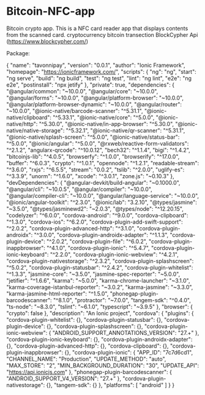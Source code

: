 # Bitcoin-NFC-app
Bitcoin crypto app. 
This is a NFC card reader app that displays contents from the scanned card. 
cryptocurrency bitcoin transection
BlockCypher Api  (https://www.blockcypher.com/) 

Package:

{
  "name": "tavonnipay",
  "version": "0.0.1",
  "author": "Ionic Framework",
  "homepage": "https://ionicframework.com/",
  "scripts": {
    "ng": "ng",
    "start": "ng serve",
    "build": "ng build",
    "test": "ng test",
    "lint": "ng lint",
    "e2e": "ng e2e",
    "postinstall": "npx jetify"
  },
  "private": true,
  "dependencies": {
    "@angular/common": "~10.0.0",
    "@angular/core": "~10.0.0",
    "@angular/forms": "~10.0.0",
    "@angular/platform-browser": "~10.0.0",
    "@angular/platform-browser-dynamic": "~10.0.0",
    "@angular/router": "~10.0.0",
    "@ionic-native/barcode-scanner": "^5.31.1",
    "@ionic-native/clipboard": "^5.33.1",
    "@ionic-native/core": "^5.0.0",
    "@ionic-native/http": "^5.30.0",
    "@ionic-native/in-app-browser": "^5.30.0",
    "@ionic-native/native-storage": "^5.32.1",
    "@ionic-native/qr-scanner": "^5.31.1",
    "@ionic-native/splash-screen": "^5.0.0",
    "@ionic-native/status-bar": "^5.0.0",
    "@ionic/angular": "^5.0.0",
    "@rxweb/reactive-form-validators": "^2.1.2",
    "angularx-qrcode": "^10.0.12",
    "bech32": "^1.1.4",
    "bigi": "^1.4.2",
    "bitcoinjs-lib": "^4.0.5",
    "browserfy": "^1.0.0",
    "browserify": "^17.0.0",
    "buffer": "^6.0.3",
    "crypto": "^1.0.1",
    "opennode": "^1.2.1",
    "readable-stream": "^3.6.0",
    "rxjs": "^6.5.5",
    "stream": "0.0.2",
    "tslib": "^2.0.0",
    "uglify-es": "^3.3.9",
    "unorm": "^1.6.0",
    "xcode": "^3.0.1",
    "zone.js": "~0.10.3"
  },
  "devDependencies": {
    "@angular-devkit/build-angular": "~0.1000.0",
    "@angular/cli": "~10.0.5",
    "@angular/compiler": "~10.0.0",
    "@angular/compiler-cli": "~10.0.0",
    "@angular/language-service": "~10.0.0",
    "@ionic/angular-toolkit": "^2.3.0",
    "@ionic/lab": "3.2.10",
    "@types/jasmine": "~3.5.0",
    "@types/jasminewd2": "~2.0.3",
    "@types/node": "^12.20.15",
    "codelyzer": "^6.0.0",
    "cordova-android": "^9.0.0",
    "cordova-clipboard": "^1.3.0",
    "cordova-ios": "^6.2.0",
    "cordova-plugin-add-swift-support": "^2.0.2",
    "cordova-plugin-advanced-http": "^3.1.0",
    "cordova-plugin-androidx": "^3.0.0",
    "cordova-plugin-androidx-adapter": "^1.1.3",
    "cordova-plugin-device": "^2.0.2",
    "cordova-plugin-file": "^6.0.2",
    "cordova-plugin-inappbrowser": "^4.1.0",
    "cordova-plugin-ionic": "^5.4.7",
    "cordova-plugin-ionic-keyboard": "^2.2.0",
    "cordova-plugin-ionic-webview": "^4.2.1",
    "cordova-plugin-nativestorage": "^2.3.2",
    "cordova-plugin-splashscreen": "^5.0.2",
    "cordova-plugin-statusbar": "^2.4.2",
    "cordova-plugin-whitelist": "^1.3.3",
    "jasmine-core": "~3.5.0",
    "jasmine-spec-reporter": "~5.0.0",
    "jetifier": "^1.6.6",
    "karma": "~5.0.0",
    "karma-chrome-launcher": "~3.1.0",
    "karma-coverage-istanbul-reporter": "~3.0.2",
    "karma-jasmine": "~3.3.0",
    "karma-jasmine-html-reporter": "^1.5.0",
    "phonegap-plugin-barcodescanner": "^8.1.0",
    "protractor": "~7.0.0",
    "tangem-sdk": "^0.4.0",
    "ts-node": "~8.3.0",
    "tslint": "~6.1.0",
    "typescript": "~3.9.5"
  },
  "browser": {
    "crypto": false
  },
  "description": "An Ionic project",
  "cordova": {
    "plugins": {
      "cordova-plugin-whitelist": {},
      "cordova-plugin-statusbar": {},
      "cordova-plugin-device": {},
      "cordova-plugin-splashscreen": {},
      "cordova-plugin-ionic-webview": {
        "ANDROID_SUPPORT_ANNOTATIONS_VERSION": "27.+"
      },
      "cordova-plugin-ionic-keyboard": {},
      "cordova-plugin-androidx-adapter": {},
      "cordova-plugin-advanced-http": {},
      "cordova-clipboard": {},
      "cordova-plugin-inappbrowser": {},
      "cordova-plugin-ionic": {
        "APP_ID": "7c7d6cd1",
        "CHANNEL_NAME": "Production",
        "UPDATE_METHOD": "auto",
        "MAX_STORE": "2",
        "MIN_BACKGROUND_DURATION": "30",
        "UPDATE_API": "https://api.ionicjs.com"
      },
      "phonegap-plugin-barcodescanner": {
        "ANDROID_SUPPORT_V4_VERSION": "27.+"
      },
      "cordova-plugin-nativestorage": {},
      "tangem-sdk": {}
    },
    "platforms": [
      "android"
    ]
  }
}
